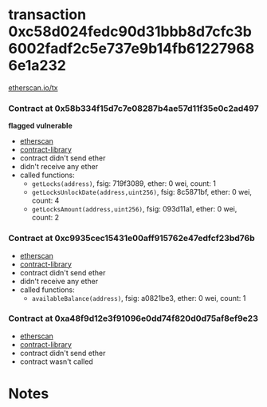 # transaction 0xc58d024fedc90d31bbb8d7cfc3b6002fadf2c5e737e9b14fb612279686e1a232

[etherscan.io/tx](https://etherscan.io/tx/0xc58d024fedc90d31bbb8d7cfc3b6002fadf2c5e737e9b14fb612279686e1a232)


### Contract at 0x58b334f15d7c7e08287b4ae57d11f35e0c2ad497

**flagged vulnerable**

* [etherscan](https://etherscan.io/address/0x58b334f15d7c7e08287b4ae57d11f35e0c2ad497)
* [contract-library](https://contract-library.com/contracts/Ethereum/58b334f15d7c7e08287b4ae57d11f35e0c2ad497)
* contract didn't send ether
* didn't receive any ether
* called functions:
    * `getLocks(address)`, fsig: 719f3089, ether: 0 wei, count: 1
    * `getLocksUnlockDate(address,uint256)`, fsig: 8c5871bf, ether: 0 wei, count: 4
    * `getLocksAmount(address,uint256)`, fsig: 093d11a1, ether: 0 wei, count: 2


### Contract at 0xc9935cec15431e00aff915762e47edfcf23bd76b

* [etherscan](https://etherscan.io/address/0xc9935cec15431e00aff915762e47edfcf23bd76b)
* [contract-library](https://contract-library.com/contracts/Ethereum/c9935cec15431e00aff915762e47edfcf23bd76b)
* contract didn't send ether
* didn't receive any ether
* called functions:
    * `availableBalance(address)`, fsig: a0821be3, ether: 0 wei, count: 1


### Contract at 0xa48f9d12e3f91096e0dd74f820d0d75af8ef9e23

* [etherscan](https://etherscan.io/address/0xa48f9d12e3f91096e0dd74f820d0d75af8ef9e23)
* [contract-library](https://contract-library.com/contracts/Ethereum/a48f9d12e3f91096e0dd74f820d0d75af8ef9e23)
* contract didn't send ether
* contract wasn't called

# Notes

